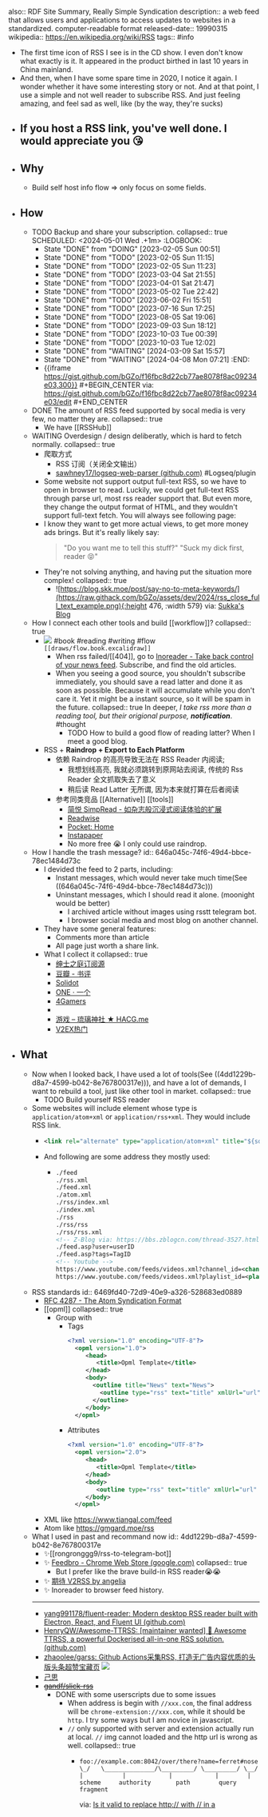 also:: RDF Site Summary, Really Simple Syndication
description:: a web feed that allows users and applications to access updates to websites in a standardized. computer-readable format
released-date:: 19990315
wikipedia:: https://en.wikipedia.org/wiki/RSS
tags:: #info

- The first time icon of RSS I see is in the CD show. I even don't know what exactly is it. It appeared in the product birthed in last 10 years in China mainland.
- And then, when I have some spare time in 2020, I notice it again. I wonder whether it have some interesting story or not. And at that point, I use a simple and not well reader to subscribe RSS. And just feeling amazing, and feel sad as well, like (by the way, they're sucks)
- If you host a RSS link, you've well done. I would appreciate you 😘
  -
- ## Why
  - Build self host info flow => only focus on some fields.
- ## How
  - TODO Backup and share your subscription.
    collapsed:: true
    SCHEDULED: <2024-05-01 Wed .+1m>
    :LOGBOOK:
    * State "DONE" from "DOING" [2023-02-05 Sun 00:51]
    * State "DONE" from "TODO" [2023-02-05 Sun 11:15]
    * State "DONE" from "TODO" [2023-02-05 Sun 11:23]
    * State "DONE" from "TODO" [2023-03-04 Sat 21:55]
    * State "DONE" from "TODO" [2023-04-01 Sat 21:47]
    * State "DONE" from "TODO" [2023-05-02 Tue 22:42]
    * State "DONE" from "TODO" [2023-06-02 Fri 15:51]
    * State "DONE" from "TODO" [2023-07-16 Sun 17:25]
    * State "DONE" from "TODO" [2023-08-05 Sat 19:06]
    * State "DONE" from "TODO" [2023-09-03 Sun 18:12]
    * State "DONE" from "TODO" [2023-10-03 Tue 00:39]
    * State "DONE" from "TODO" [2023-10-03 Tue 12:02]
    * State "DONE" from "WAITING" [2024-03-09 Sat 15:57]
    * State "DONE" from "WAITING" [2024-04-08 Mon 07:21]
    :END:
    - {{iframe https://gist.github.com/bGZo/f16fbc8d22cb77ae8078f8ac09234e03,300}}
      #+BEGIN_CENTER
      via: https://gist.github.com/bGZo/f16fbc8d22cb77ae8078f8ac09234e03/edit
      #+END_CENTER
  - DONE The amount of RSS feed supported by socal media is very few, no matter they are.
    collapsed:: true
    - We have [[RSSHub]]
  - WAITING Overdesign / design deliberatly, which is hard to fetch normally.
    collapsed:: true
    - 爬取方式
      - RSS 订阅（关闭全文输出）
      - [sawhney17/logseq-web-parser (github.com)](https://github.com/sawhney17/logseq-web-parser) #Logseq/plugin
    - Some website not support output full-text RSS, so we have to open in browser to read. Luckily, we could get full-text RSS through parse url, most rss reader support that. But even more, they change the output format of HTML, and they wouldn't support full-text fetch. You will always see following page:
    - I know they want to get more actual views, to get more money ads brings. But it's really likely say:
      > "Do you want me to tell this stuff?"
      "Suck my dick first, reader 😝"
    - They're not solving anything, and having put the situation more complex!
      collapsed:: true
      - ![https://blog.skk.moe/post/say-no-to-meta-keywords/](https://raw.githack.com/bGZo/assets/dev/2024/rss_close_full_text_example.png){:height 476, :width 579}
        via: [Sukka's Blog](https://blog.skk.moe/atom.xml)
  - How I connect each other tools and build [[workflow]]?
    collapsed:: true
    - ![](https://raw.githack.com/bGZo/assets/dev/2024/infoflow.excalidraw-fs8.png)
      #book #reading #writing #flow
      `[[draws/flow.book.excalidraw]]`
      - When rss failed/[[404]], go to [Inoreader - Take back control of your news feed](https://www.inoreader.com/). Subscribe, and find the old articles.
      - When you seeing a good source, you shouldn't subscribe immediately, you should save a read latter and done it as soon as possible. Because it will accumulate while  you don't care it. Yet it might be a instant source, so it will be spam in the future.
        collapsed:: true
        In deeper, *I take rss more than a reading tool, but their origional purpose, __notification__*.
        #thought
        - TODO How to build a good flow of reading latter? When I meet a good blog.
    - RSS  + **Raindrop + Export to Each Platform**
      - 依赖 Raindrop 的高亮导致无法在 RSS Reader 内阅读;
        - 我想划线高亮, 我就必须跳转到原网站去阅读,
          传统的 Rss Reader 全文抓取失去了意义
        - 稍后读 Read Latter 无所谓, 因为本来就打算在后者阅读
      - 参考同类竞品 [[Alternative]] [[tools]]
        - [简悦 SimpRead - 如杂志般沉浸式阅读体验的扩展](http://ksria.com/simpread/)
        - [Readwise](https://readwise.io/)
        - [Pocket: Home](https://getpocket.com/en/)
        - [Instapaper](https://www.instapaper.com/)
        - No more free 😭 I only could use raindrop.
  - How I handle the trash message?
    id:: 646a045c-74f6-49d4-bbce-78ec1484d73c
    - I devided the feed to 2 parts, including:
      - Instant messages, which would never take much time(See ((646a045c-74f6-49d4-bbce-78ec1484d73c)))
      - Uninstant messages, which I should read it alone. (moonight would be better)
        - I archived article without images using rsstt telegram bot.
        - I browser social media and most blog on another channel.
    - They have some general features:
      - Comments more than article
      - All page just worth a share link.
    - What I collect it
      collapsed:: true
      - [绅士之庭订阅源](https://gmgard.moe/rss)
      - [豆瓣 - 书评](https://www.douban.com/feed/review/book)
      - [Solidot](https://www.solidot.org/index.rss)
      - [ONE · 一个](https://rsshub.app/one)
      - [4Gamers](https://www.4gamers.com.tw/rss/latest-news)
      -
      - [游戏 – 琉璃神社 ★ HACG.me](https://www.hacg.mom/wp/game.html/feed)
      - [V2EX热门](https://rsshub.app/v2ex/topics/hot)
- ## What
  - Now when I looked back, I have used a lot of tools(See ((4dd1229b-d8a7-4599-b042-8e767800317e))), and have a lot of demands, I want to rebuild a tool, just like other tool in market.
    collapsed:: true
    - TODO Build yourself RSS reader
  - Some websites will include element whose type is `application/atom+xml` or `application/rss+xml`. They would include RSS link.
    - ```xml
      <link rel="alternate" type="application/atom+xml" title="${source.title}" href="${source.url}">
      ```
    - And following are some address they mostly used:
      - ```xml
        ./feed
        ./rss.xml
        ./feed.xml
        ./atom.xml
        ./rss/index.xml
        ./index.xml
        ./rss
        ./rss/rss
        ./rss/rss.xml
        <!-- Z-Blog via: https://bbs.zblogcn.com/thread-3527.html-->
        ./feed.asp?user=userID
        ./feed.asp?tags=TagID
        <!-- Youtube -->
        https://www.youtube.com/feeds/videos.xml?channel_id=<channel_id>
        https://www.youtube.com/feeds/videos.xml?playlist_id=<playlist_id>
        ```
  - RSS standards
    id:: 6469fd40-72d9-40e9-a326-528683ed0889
    - [RFC 4287 - The Atom Syndication Format](https://datatracker.ietf.org/doc/html/rfc4287)
    - [[opml]]
      collapsed:: true
      - Group with
        - Tags
          ```xml
          <?xml version="1.0" encoding="UTF-8"?>
            <opml version="1.0">
               <head>
                  <title>Opml Template</title>
               </head>
               <body>
                 <outline title="News" text="News">
                   <outline type="rss" text="title" xmlUrl="url" />
                 </outline>
               </body>
            </opml>
          ```
        - Attributes
          ```xml
          <?xml version="1.0" encoding="UTF-8"?>
            <opml version="2.0">
               <head>
                  <title>Opml Template</title>
               </head>
               <body>
                  <outline type="rss" text="title" xmlUrl="url" group="group/name" />
               </body>
            </opml>
          ```
    - XML like https://www.tiangal.com/feed
    - Atom like https://gmgard.moe/rss
  - What I used in past and recommand now
    id:: 4dd1229b-d8a7-4599-b042-8e767800317e
    - ✨[[rongronggg9/rss-to-telegram-bot]]
    - ✨ [Feedbro - Chrome Web Store (google.com)](https://chrome.google.com/webstore/detail/feedbro/mefgmmbdailogpfhfblcnnjfmnpnmdfa?hl=en)
      collapsed:: true
      - But I prefer like the brave build-in RSS reader😭😭
    - ✨ [期待 V2RSS by angelia](https://v2rss.com)
    - ✨ Inoreader to browser feed history.
    - ---
      - [yang991178/fluent-reader: Modern desktop RSS reader built with Electron, React, and Fluent UI (github.com)](https://github.com/yang991178/fluent-reader)
      - [HenryQW/Awesome-TTRSS: [maintainer wanted] 🐋 Awesome TTRSS, a powerful Dockerised all-in-one RSS solution. (github.com)](https://github.com/HenryQW/Awesome-TTRSS)
      - [zhaoolee/garss: Github Actions采集RSS, 打造无广告内容优质的头版头条超赞宝藏页](https://github.com/zhaoolee/garss) ![](https://img.shields.io/github/stars/zhaoolee/garss)
      - [己思](https://ohmyrss.com/#)
      - ~~[gandf/slick-rss](https://github.com/gandf/slick-rss)~~
        - DONE with some userscripts due to some issues
          - When address is begin with `//xxx.com`, the final address will be `chrome-extension://xxx.com`, while it should be `http`. I try some ways but I am novice in javascript.
          - `//` only supported with server and extension actually run at local. `//` img cannot loaded and the http url is wrong as well.
            collapsed:: true
            - ```
              foo://example.com:8042/over/there?name=ferret#nose
              \_/   \______________/\_________/ \_________/ \__/
              |           |            |            |        |
              scheme     authority       path        query   fragment
              ```
              via: [Is it valid to replace http:// with // in a <script src="http://...">?](https://stackoverflow.com/questions/550038/is-it-valid-to-replace-http-with-in-a-script-src-http)
        - TODO I cannot replace target when all data has loaded. So I try to add a button to replace the RSS content, with [Content Security Policy - Chrome Developers](https://developer.chrome.com/docs/apps/contentSecurityPolicy/#relaxing-inline-script).
          ([cordova - The Content Security Policy 'default-src * data:;' was delivered via a  element outside the document's  - Stack Overflow](https://stackoverflow.com/questions/39657544/the-content-security-policy-default-src-data-was-delivered-via-a-meta-el))
          - Cannot run inline javescript
            - [How does inline JavaScript work with HTML ? - GeeksforGeeks](https://www.geeksforgeeks.org/how-does-inline-javascript-work-with-html/)
            - Solution
              - ```html
                <button id="myButton">Click me</button>
                <script src="script.js"></script>
                ```
                ```js
                document.getElementById("myButton").addEventListener("click", myFunction);
                function myFunction(){
                  console.log('asd');
                }
                ```
              - > In chrome apps, Content Security Policy does not allow inline javascript. So you have to put your javascript in a .js file and include it in your HTML.
                Further reading: [https://developer.chrome.com/extensions/contentSecurityPolicy](https://developer.chrome.com/extensions/contentSecurityPolicy)
                via: [javascript - Refused to execute inline event handler because it violates CSP. (SANDBOX) - Stack Overflow](https://stackoverflow.com/questions/36324333/refused-to-execute-inline-event-handler-because-it-violates-csp-sandbox)
        - Extra
          - [What are Bookmarklets? How to Use JavaScript to Make a Bookmarklet in Chromium and Firefox](https://www.freecodecamp.org/news/what-are-bookmarklets/)
          - TODO [异步 JavaScript 简介 - 学习 Web 开发 | MDN](https://developer.mozilla.org/zh-CN/docs/Learn/JavaScript/Asynchronous/Introducing)
          - JavaScript regex group replace?
            [regex - Javascript replace with reference to matched group? - Stack Overflow](https://stackoverflow.com/questions/1234712/javascript-replace-with-reference-to-matched-group)
            - ```js
              /**
              <div class="feedPreviewSummaryContent" style="max-height: 480px;">[img]https://img.imoutomoe.net/images/2022/12/06/35c17455f54a12950.jpg[/img]
              [img]https://img.imoutomoe.net/images/2022/12/06/4c015ed6fd28b52d2.jpg[/img]
              [img]https://img.imoutomoe.net/images/2022/12/06/52168fd40a039b8b4.jpg[/img]
              [img]https://cdn.cloudflare.steamstatic.com/steam/apps/1924680/heade ..</div>
              **/
              ```
  -